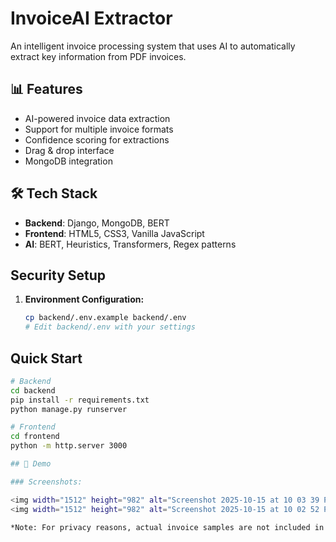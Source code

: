 # InvoiceAI Extractor

An intelligent invoice processing system that uses AI to automatically extract key information from PDF invoices.

## 📊 Features
- AI-powered invoice data extraction
- Support for multiple invoice formats
- Confidence scoring for extractions
- Drag & drop interface
- MongoDB integration

## 🛠️ Tech Stack
- **Backend**: Django, MongoDB, BERT
- **Frontend**: HTML5, CSS3, Vanilla JavaScript
- **AI**: BERT, Heuristics, Transformers, Regex patterns
  
## Security Setup

1. **Environment Configuration:**
   ```bash
   cp backend/.env.example backend/.env
   # Edit backend/.env with your settings

## Quick Start
```bash
# Backend
cd backend
pip install -r requirements.txt
python manage.py runserver

# Frontend  
cd frontend
python -m http.server 3000

## 🎯 Demo

### Screenshots:

<img width="1512" height="982" alt="Screenshot 2025-10-15 at 10 03 39 PM" src="https://github.com/user-attachments/assets/34e3f18d-91ff-4bed-9860-7ad8fd9c9cb5" />
<img width="1512" height="982" alt="Screenshot 2025-10-15 at 10 02 52 PM" src="https://github.com/user-attachments/assets/c6e19292-b3e0-4fe7-a8a6-8a3f571f00e5" />

*Note: For privacy reasons, actual invoice samples are not included in this repository.*
